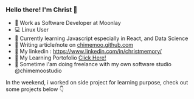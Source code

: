 ### Hello there! I'm Christ 👋

- 🔭 Work as Software Developer at Moonlay
- 💻 Linux User
- 🌱 Currently learning Javascript especially in React, and Data Science
- 📝 Writing article/note on [chimemoo.github.com](http://chimemoo.github.io)
- 👤 My linkedin : https://www.linkedin.com/in/christmemory/
- 🎲 My Learning Portofolio [Click Here!](https://github.com/chimemoo/chimemoo/blob/master/PORTOFOLIO.md) 
- 🏢 Sometime i'am doing freelance with my own software studio @chimemoostudio  


In the weekend, i worked on side project for learning purpose, check out some projects below 👇
